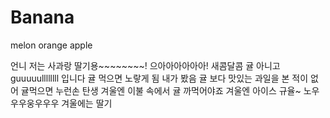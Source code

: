 # Banana
melon
orange
apple

언니 저는 사과랑 딸기용~~~~~~~~!
으아아아아아아!
새콤달콤
귤 아니고 guuuuullllllll 입니다
귤 먹으면 노랗게 됨 내가 봤음
귤 보다 맛있는 과일을 본 적이 없어
귤먹으면 누런손 탄생
겨울엔 이불 속에서 귤 까먹어야죠
겨울엔 아이스 규율~
노우우우웅우우우 겨울에는 딸기
